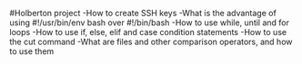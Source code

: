 #Holberton project
-How to create SSH keys
-What is the advantage of using #!/usr/bin/env bash over #!/bin/bash
-How to use while, until and for loops
-How to use if, else, elif and case condition statements
-How to use the cut command
-What are files and other comparison operators, and how to use them
